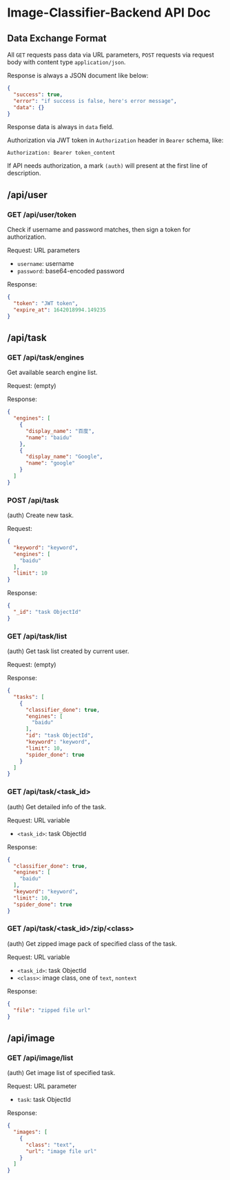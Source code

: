# Image-Classifier-Backend API Doc

## Data Exchange Format

All `GET` requests pass data via URL parameters, `POST` requests via request body with content type `application/json`.

Response is always a JSON document like below:

```json
{
  "success": true,
  "error": "if success is false, here's error message",
  "data": {}
}
```

Response data is always in `data` field.

Authorization via JWT token in `Authorization` header in `Bearer` schema, like:

```
Authorization: Bearer token_content
```

If API needs authorization, a mark `(auth)` will present at the first line of description.

## /api/user

### GET /api/user/token

Check if username and password matches, then sign a token for authorization.

Request: URL parameters

- `username`: username
- `password`: base64-encoded password

Response:

```json
{
  "token": "JWT token",
  "expire_at": 1642018994.149235
}
```

## /api/task

### GET /api/task/engines

Get available search engine list.

Request: (empty)

Response:

```json
{
  "engines": [
    {
      "display_name": "百度",
      "name": "baidu"
    },
    {
      "display_name": "Google",
      "name": "google"
    }
  ]
}
```

### POST /api/task

(auth) Create new task.

Request:

```json
{
  "keyword": "keyword",
  "engines": [
    "baidu"
  ],
  "limit": 10
}
```

Response:

```json
{
  "_id": "task ObjectId"
}
```

### GET /api/task/list

(auth) Get task list created by current user.

Request: (empty)

Response:

```json
{
  "tasks": [
    {
      "classifier_done": true,
      "engines": [
        "baidu"
      ],
      "id": "task ObjectId",
      "keyword": "keyword",
      "limit": 10,
      "spider_done": true
    }
  ]
}
```

### GET /api/task/\<task_id\>

(auth) Get detailed info of the task.

Request: URL variable

- `<task_id>`: task ObjectId

Response:

```json
{
  "classifier_done": true,
  "engines": [
    "baidu"
  ],
  "keyword": "keyword",
  "limit": 10,
  "spider_done": true
}
```

### GET /api/task/\<task_id\>/zip/\<class\>

(auth) Get zipped image pack of specified class of the task.

Request: URL variable

- `<task_id>`: task ObjectId
- `<class>`: image class, one of `text`, `nontext`

Response:

```json
{
  "file": "zipped file url"
}
```

## /api/image

### GET /api/image/list

(auth) Get image list of specified task.

Request: URL parameter

- `task`: task ObjectId

Response:

```json
{
  "images": [
    {
      "class": "text",
      "url": "image file url"
    }
  ]
}
```